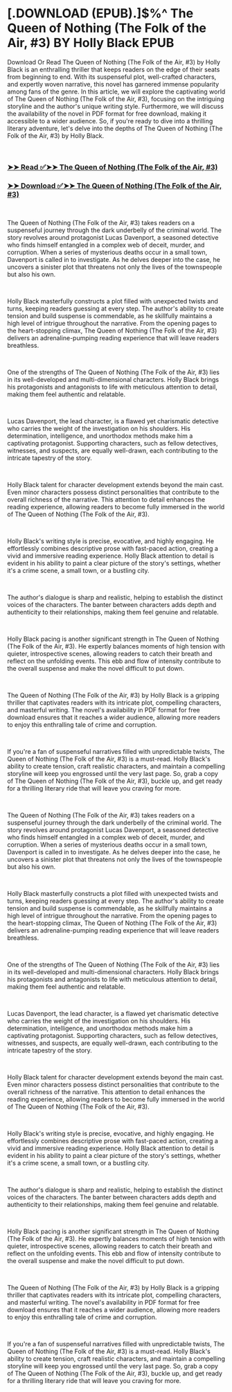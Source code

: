 # [.DOWNLOAD (EPUB).]$%^ The Queen of Nothing (The Folk of the Air, #3) BY Holly Black EPUB

<p>Download Or Read The Queen of Nothing (The Folk of the Air, #3) by Holly Black is an enthralling thriller that keeps readers on the edge of their seats from beginning to end. With its suspenseful plot, well-crafted characters, and expertly woven narrative, this novel has garnered immense popularity among fans of the genre. In this article, we will explore the captivating world of The Queen of Nothing (The Folk of the Air, #3), focusing on the intriguing storyline and the author's unique writing style. Furthermore, we will discuss the availability of the novel in PDF format for free download, making it accessible to a wider audience. So, if you're ready to dive into a thrilling literary adventure, let's delve into the depths of The Queen of Nothing (The Folk of the Air, #3) by Holly Black.</p>
<p>&nbsp;</p>

### [➤➤ Read ✅➤➤ The Queen of Nothing (The Folk of the Air, #3)](https://thehelpfulbooks.blogspot.com/id/26032912)

### [➤➤ Download ✅➤➤ The Queen of Nothing (The Folk of the Air, #3)](https://thehelpfulbooks.blogspot.com/id/26032912)

<p>&nbsp;</p>
<p>The Queen of Nothing (The Folk of the Air, #3) takes readers on a suspenseful journey through the dark underbelly of the criminal world. The story revolves around protagonist Lucas Davenport, a seasoned detective who finds himself entangled in a complex web of deceit, murder, and corruption. When a series of mysterious deaths occur in a small town, Davenport is called in to investigate. As he delves deeper into the case, he uncovers a sinister plot that threatens not only the lives of the townspeople but also his own.</p>
<p>&nbsp;</p>
<p>Holly Black masterfully constructs a plot filled with unexpected twists and turns, keeping readers guessing at every step. The author's ability to create tension and build suspense is commendable, as he skillfully maintains a high level of intrigue throughout the narrative. From the opening pages to the heart-stopping climax, The Queen of Nothing (The Folk of the Air, #3) delivers an adrenaline-pumping reading experience that will leave readers breathless.</p>
<p>&nbsp;</p>
<p>One of the strengths of The Queen of Nothing (The Folk of the Air, #3) lies in its well-developed and multi-dimensional characters. Holly Black brings his protagonists and antagonists to life with meticulous attention to detail, making them feel authentic and relatable.</p>
<p>&nbsp;</p>
<p>Lucas Davenport, the lead character, is a flawed yet charismatic detective who carries the weight of the investigation on his shoulders. His determination, intelligence, and unorthodox methods make him a captivating protagonist. Supporting characters, such as fellow detectives, witnesses, and suspects, are equally well-drawn, each contributing to the intricate tapestry of the story.</p>
<p>&nbsp;</p>
<p>Holly Black talent for character development extends beyond the main cast. Even minor characters possess distinct personalities that contribute to the overall richness of the narrative. This attention to detail enhances the reading experience, allowing readers to become fully immersed in the world of The Queen of Nothing (The Folk of the Air, #3).</p>
<p>&nbsp;</p>
<p>Holly Black's writing style is precise, evocative, and highly engaging. He effortlessly combines descriptive prose with fast-paced action, creating a vivid and immersive reading experience. Holly Black attention to detail is evident in his ability to paint a clear picture of the story's settings, whether it's a crime scene, a small town, or a bustling city.</p>
<p>&nbsp;</p>
<p>The author's dialogue is sharp and realistic, helping to establish the distinct voices of the characters. The banter between characters adds depth and authenticity to their relationships, making them feel genuine and relatable.</p>
<p>&nbsp;</p>
<p>Holly Black pacing is another significant strength in The Queen of Nothing (The Folk of the Air, #3). He expertly balances moments of high tension with quieter, introspective scenes, allowing readers to catch their breath and reflect on the unfolding events. This ebb and flow of intensity contribute to the overall suspense and make the novel difficult to put down.</p>
<p>&nbsp;</p>
<p>The Queen of Nothing (The Folk of the Air, #3) by Holly Black is a gripping thriller that captivates readers with its intricate plot, compelling characters, and masterful writing. The novel's availability in PDF format for free download ensures that it reaches a wider audience, allowing more readers to enjoy this enthralling tale of crime and corruption.</p>
<p>&nbsp;</p>
<p>If you're a fan of suspenseful narratives filled with unpredictable twists, The Queen of Nothing (The Folk of the Air, #3) is a must-read. Holly Black's ability to create tension, craft realistic characters, and maintain a compelling storyline will keep you engrossed until the very last page. So, grab a copy of The Queen of Nothing (The Folk of the Air, #3), buckle up, and get ready for a thrilling literary ride that will leave you craving for more.</p>
<p>&nbsp;</p>
<p>The Queen of Nothing (The Folk of the Air, #3) takes readers on a suspenseful journey through the dark underbelly of the criminal world. The story revolves around protagonist Lucas Davenport, a seasoned detective who finds himself entangled in a complex web of deceit, murder, and corruption. When a series of mysterious deaths occur in a small town, Davenport is called in to investigate. As he delves deeper into the case, he uncovers a sinister plot that threatens not only the lives of the townspeople but also his own.</p>
<p>&nbsp;</p>
<p>Holly Black masterfully constructs a plot filled with unexpected twists and turns, keeping readers guessing at every step. The author's ability to create tension and build suspense is commendable, as he skillfully maintains a high level of intrigue throughout the narrative. From the opening pages to the heart-stopping climax, The Queen of Nothing (The Folk of the Air, #3) delivers an adrenaline-pumping reading experience that will leave readers breathless.</p>
<p>&nbsp;</p>
<p>One of the strengths of The Queen of Nothing (The Folk of the Air, #3) lies in its well-developed and multi-dimensional characters. Holly Black brings his protagonists and antagonists to life with meticulous attention to detail, making them feel authentic and relatable.</p>
<p>&nbsp;</p>
<p>Lucas Davenport, the lead character, is a flawed yet charismatic detective who carries the weight of the investigation on his shoulders. His determination, intelligence, and unorthodox methods make him a captivating protagonist. Supporting characters, such as fellow detectives, witnesses, and suspects, are equally well-drawn, each contributing to the intricate tapestry of the story.</p>
<p>&nbsp;</p>
<p>Holly Black talent for character development extends beyond the main cast. Even minor characters possess distinct personalities that contribute to the overall richness of the narrative. This attention to detail enhances the reading experience, allowing readers to become fully immersed in the world of The Queen of Nothing (The Folk of the Air, #3).</p>
<p>&nbsp;</p>
<p>Holly Black's writing style is precise, evocative, and highly engaging. He effortlessly combines descriptive prose with fast-paced action, creating a vivid and immersive reading experience. Holly Black attention to detail is evident in his ability to paint a clear picture of the story's settings, whether it's a crime scene, a small town, or a bustling city.</p>
<p>&nbsp;</p>
<p>The author's dialogue is sharp and realistic, helping to establish the distinct voices of the characters. The banter between characters adds depth and authenticity to their relationships, making them feel genuine and relatable.</p>
<p>&nbsp;</p>
<p>Holly Black pacing is another significant strength in The Queen of Nothing (The Folk of the Air, #3). He expertly balances moments of high tension with quieter, introspective scenes, allowing readers to catch their breath and reflect on the unfolding events. This ebb and flow of intensity contribute to the overall suspense and make the novel difficult to put down.</p>
<p>&nbsp;</p>
<p>The Queen of Nothing (The Folk of the Air, #3) by Holly Black is a gripping thriller that captivates readers with its intricate plot, compelling characters, and masterful writing. The novel's availability in PDF format for free download ensures that it reaches a wider audience, allowing more readers to enjoy this enthralling tale of crime and corruption.</p>
<p>&nbsp;</p>
<p>If you're a fan of suspenseful narratives filled with unpredictable twists, The Queen of Nothing (The Folk of the Air, #3) is a must-read. Holly Black's ability to create tension, craft realistic characters, and maintain a compelling storyline will keep you engrossed until the very last page. So, grab a copy of The Queen of Nothing (The Folk of the Air, #3), buckle up, and get ready for a thrilling literary ride that will leave you craving for more.</p>
<p>&nbsp;</p>
